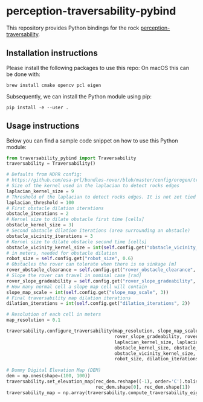 # perception-traversability-pybind
This repository provides Python bindings for the rock [perception-traversability](https://github.com/esa-prl/perception-traversability).
## Installation instructions
Please install the following packages to use this repo:
On macOS this can be done with:
```
brew install cmake opencv pcl eigen
```
Subsequently, we can install the Python module using pip:
```
pip install -e --user .
```
## Usage instructions
Below you can find a sample code snippet on how to use this Python module:
```python
from traversability_pybind import Traversability
traversability = Traversability()

# Defaults from HDPR config:
# https://github.com/esa-prl/bundles-rover/blob/master/config/orogen/traversability::Task.yml
# Size of the kernel used in the laplacian to detect rocks edges
laplacian_kernel_size = 9
# Threshold of the laplacian to detect rocks edges. It is not zet tied to a physical property.
laplacian_threshold = 100
# First obstacle dilation iterations
obstacle_iterations = 2
# Kernel size to dilate obstacle first time [cells]
obstacle_kernel_size = 3)
# Second obstacle dilation iterations (area surrounding an obstacle)
obstacle_vicinity_iterations = 3
# Kernel size to dilate obstacle second time [cells]
obstacle_vicinity_kernel_size = int(self.config.get("obstacle_vicinity_kernel_size", 3))
# in meters, needed for obstacle dilation
robot_size = self.config.get("robot_size", 0.6)
# Obstacles the rover can tolerate when there is no sinkage [m]
rover_obstacle_clearance = self.config.get("rover_obstacle_clearance", 0.2)
# Slope the rover can travel in nominal case [rad]
rover_slope_gradeability = self.config.get("rover_slope_gradeability", 15/180*np.pi)
# How many normal cell a slope map cell will contain
slope_map_scale = int(self.config.get("slope_map_scale", 3))
# Final traversability map dilation iterations
dilation_iterations = int(self.config.get("dilation_iterations", 2))

# Resolution of each cell in meters
map_resolution = 0.1

traversability.configure_traversability(map_resolution, slope_map_scale,
                                        rover_slope_gradeability, rover_obstacle_clearance,
                                        laplacian_kernel_size, laplacian_threshold,
                                        obstacle_kernel_size, obstacle_iterations,
                                        obstacle_vicinity_kernel_size, obstacle_vicinity_iterations,
                                        robot_size, dilation_iterations)
               
# Dummy Digital Elevation Map (DEM)                        
dem = np.ones(shape=(100, 100))
traversability.set_elevation_map(rec_dem.reshape((-1), order='C').tolist(),
                                 rec_dem.shape[0], rec_dem.shape[1])
traversability_map = np.array(traversability.compute_traversability_eigen())
```